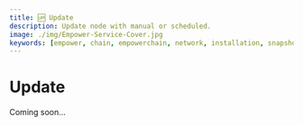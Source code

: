 ```yaml
---
title: 🆙 Update
description: Update node with manual or scheduled.
image: ./img/Empower-Service-Cover.jpg
keywords: [empower, chain, empowerchain, network, installation, snapshot, statesync, update]
---
```


# Update

Coming soon...